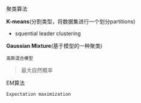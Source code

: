 聚类算法

**K-means**(分割类型，将数据集进行一个划分partitions)

- squential leader clustering

**Gaussian Mixture**(基于模型的一种聚类)

`高斯混合模型`

> 最大自然概率
>
> 

EM算法

`Expectation maximization`